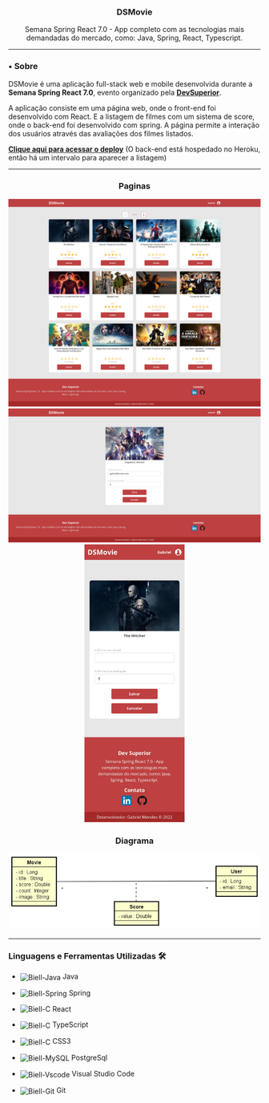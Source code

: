 <div align = "center">
  <h3>
  <p><b>DSMovie</b></p>
  </h3>
  Semana Spring React 7.0 - App completo com as tecnologias mais demandadas do mercado, como: Java, Spring, React, Typescript.
  </div>

<hr>

### • **Sobre**
DSMovie é uma aplicação full-stack web e mobile desenvolvida durante a **Semana Spring React 7.0**, evento organizado pela **[DevSuperior](https://devsuperior.com)**.

A aplicação consiste em uma página web, onde o front-end foi desenvolvido com React. E a listagem de filmes com um sistema de score, onde o back-end foi desenvolvido com spring. A página permite a interação dos usuários através das avaliações dos filmes listados.

**[Clique aqui para acessar o deploy](https://bielldsmovie.netlify.app)** (O back-end está hospedado no Heroku, então há um intervalo para aparecer a listagem)

<div align = "center">
  <hr>
  <h3><p><b>Paginas</b></p>
  <img width="700px" src="./documentação/DSMovie.jpg"/><br>
  <img width="700px" src="./documentação/DSMovieAvaliar.jpg"/><br>
  <img width="200px" src="./documentação/DSMovieAvaliarResp.jpg"/>
  <h3><p><b>Diagrama</b></p>
  <img width="500px" src="./documentação/MCdsmovie.png"/><br>
    <hr>
  </div>


### **Linguagens e Ferramentas Utilizadas** 🛠

- <img align="center" alt="Biell-Java" height="25" width="35" src="https://cdn.jsdelivr.net/gh/devicons/devicon/icons/java/java-plain.svg"/> Java
- <img align="center" alt="Biell-Spring" height="25" width="35" src="https://cdn.jsdelivr.net/gh/devicons/devicon/icons/spring/spring-original.svg" /> Spring
- <img align="" alt="Biell-C" height="25" width="35" src="https://cdn.jsdelivr.net/gh/devicons/devicon/icons/react/react-original.svg"/> React
- <img align="center" alt="Biell-C" height="25" width="35" src="https://cdn.jsdelivr.net/gh/devicons/devicon/icons/typescript/typescript-original.svg"/> TypeScript
- <img align="center" alt="Biell-C" height="25" width="35" src="https://cdn.jsdelivr.net/gh/devicons/devicon/icons/css3/css3-original.svg"/> CSS3
- <img align="center" alt="Biell-MySQL" height="25" width="35" src="https://cdn.jsdelivr.net/gh/devicons/devicon/icons/postgresql/postgresql-original.svg"/> PostgreSql
- <img align="center" alt="Biell-Vscode" height="25" width="35" src="https://cdn.jsdelivr.net/gh/devicons/devicon/icons/vscode/vscode-original.svg"/> Visual Studio Code

- <img align="center" alt="Biell-Git" height="25" width="35" src="https://cdn.jsdelivr.net/gh/devicons/devicon/icons/git/git-original.svg"/> Git
